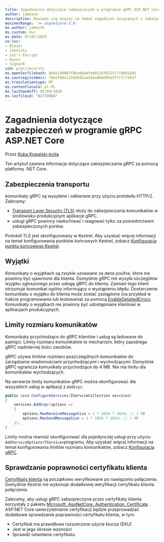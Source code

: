 ```yaml
---
title: Zagadnienia dotyczące zabezpieczeń w programie gRPC ASP.NET Core
author: jamesnk
description: Dowiedz się więcej na temat zagadnień związanych z zabezpieczeniami dla programu gRPC ASP.NET Core.
monikerRange: '>= aspnetcore-3.0'
ms.author: jamesnk
ms.custom: mvc
ms.date: 07/07/2019
no-loc:
- Blazor
- Identity
- Let's Encrypt
- Razor
- SignalR
uid: grpc/security
ms.openlocfilehash: 8bbe198087f8ba80abfe6b518f8223c719801a85
ms.sourcegitcommit: 70e5f982c218db82aa54aa8b8d96b377cfc7283f
ms.translationtype: MT
ms.contentlocale: pl-PL
ms.lasthandoff: 05/04/2020
ms.locfileid: "82774958"
---
```

# <a name="security-considerations-in-grpc-for-aspnet-core"></a>Zagadnienia dotyczące zabezpieczeń w programie gRPC ASP.NET Core

Przez [Kuba Kowalski-króla](https://twitter.com/jamesnk)

Ten artykuł zawiera informacje dotyczące zabezpieczania gRPC za pomocą platformy .NET Core.

## <a name="transport-security"></a>Zabezpieczenia transportu

komunikaty gRPC są wysyłane i odbierane przy użyciu protokołu HTTP/2. Zalecamy:

* [Transport Layer Security (TLS)](https://tools.ietf.org/html/rfc5246) służy do zabezpieczania komunikatów w środowisku produkcyjnym aplikacje gRPC.
* usługi gRPC powinny nasłuchiwać i reagować tylko za pośrednictwem zabezpieczonych portów.

Protokół TLS jest skonfigurowany w Kestrel. Aby uzyskać więcej informacji na temat konfigurowania punktów końcowych Kestrel, zobacz [Konfiguracja punktu końcowego Kestrel](xref:fundamentals/servers/kestrel#endpoint-configuration).

## <a name="exceptions"></a>Wyjątki

Komunikaty o wyjątkach są zwykle uznawane za dane poufne, które nie powinny być ujawnione dla klienta. Domyślnie gRPC nie wysyła szczegółów wyjątku zgłoszonego przez usługę gRPC do klienta. Zamiast tego klient otrzymuje komunikat ogólny informujący o wystąpieniu błędu. Dostarczenie komunikatu o wyjątku do klienta może zostać zastąpione (na przykład w trakcie programowania lub testowania) za pomocą [EnableDetailedErrors](xref:grpc/configuration#configure-services-options). Komunikaty o wyjątkach nie powinny być udostępniane klientowi w aplikacjach produkcyjnych.

## <a name="message-size-limits"></a>Limity rozmiaru komunikatów

Komunikaty przychodzące do gRPC klientów i usług są ładowane do pamięci. Limity rozmiaru komunikatów to mechanizm, który zapobiega gRPC nadmiernej ilości zasobów.

gRPC używa limitów rozmiaru poszczególnych komunikatów do zarządzania wiadomościami przychodzącymi i wychodzącymi. Domyślnie gRPC ogranicza komunikaty przychodzące do 4 MB. Nie ma limitu dla komunikatów wychodzących.

Na serwerze limity komunikatów gRPC można skonfigurować dla wszystkich usług w aplikacji z `AddGrpc`:

```csharp
public void ConfigureServices(IServiceCollection services)
{
    services.AddGrpc(options =>
    {
        options.MaxReceiveMessageSize = 1 * 1024 * 1024; // 1 MB
        options.MaxSendMessageSize = 1 * 1024 * 1024; // 1 MB
    });
}
```

Limity można również skonfigurować dla pojedynczej usługi przy użyciu `AddServiceOptions<TService>`programu. Aby uzyskać więcej informacji na temat konfigurowania limitów rozmiaru komunikatów, zobacz [Konfiguracja gRPC](xref:grpc/configuration).

## <a name="client-certificate-validation"></a>Sprawdzanie poprawności certyfikatu klienta

[Certyfikaty klienta](https://tools.ietf.org/html/rfc5246#section-7.4.4) są początkowo weryfikowane po nawiązaniu połączenia. Domyślnie Kestrel nie wykonuje dodatkowej weryfikacji certyfikatu klienta połączenia.

Zalecamy, aby usługi gRPC zabezpieczone przez certyfikaty klienta korzystały z pakietu [Microsoft. AspNetCore. Authentication. Certificate](xref:security/authentication/certauth) . ASP.NET Core uwierzytelnianie certyfikacji będzie przeprowadzać dodatkowe sprawdzanie poprawności certyfikatu klienta, w tym:

* Certyfikat ma prawidłowe rozszerzone użycie klucza (EKU)
* Jest w jego okresie ważności
* Sprawdź odwołanie certyfikatu
